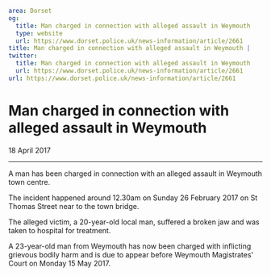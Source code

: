 ```yaml
area: Dorset
og:
  title: Man charged in connection with alleged assault in Weymouth
  type: website
  url: https://www.dorset.police.uk/news-information/article/2661
title: Man charged in connection with alleged assault in Weymouth |
twitter:
  title: Man charged in connection with alleged assault in Weymouth
  url: https://www.dorset.police.uk/news-information/article/2661
url: https://www.dorset.police.uk/news-information/article/2661
```

# Man charged in connection with alleged assault in Weymouth

18 April 2017

* * *

A man has been charged in connection with an alleged assault in Weymouth town centre.

The incident happened around 12.30am on Sunday 26 February 2017 on St Thomas Street near to the town bridge.

The alleged victim, a 20-year-old local man, suffered a broken jaw and was taken to hospital for treatment.

A 23-year-old man from Weymouth has now been charged with inflicting grievous bodily harm and is due to appear before Weymouth Magistrates' Court on Monday 15 May 2017.
